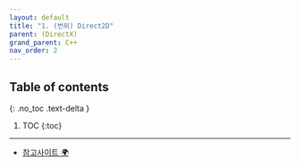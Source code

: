 ```yaml
---
layout: default
title: "1. (번외) Direct2D"
parent: (DirectX)
grand_parent: C++
nav_order: 2
---
```


## Table of contents
{: .no_toc .text-delta }

1. TOC
{:toc}

---

* [참고사이트 🌍](https://8bitscoding.github.io/dxd/2d-game/)


